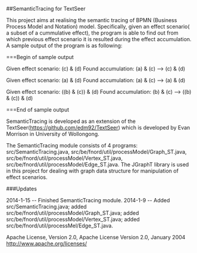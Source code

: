 ##SemanticTracing for TextSeer

This project aims at realising the semantic tracing of BPMN (Business Process Model and Notation) model. Specifically, given an effect scenario( a subset of a cummulative effect), the program is able to find out from which previous effect scenario it is resulted during the effect accumulation. A sample output of the program is as following:


===Begin of sample output

Given effect scenario: (c) & (d) 
Found accumulation: (a) & (c) --> (c) & (d)

Given effect scenario: (a) & (d) 
Found accumulation: (a) & (c) --> (a) & (d)

Given effect scenario: ((b) & (c)) & (d) 
Found accumulation: (b) & (c) --> ((b) & (c)) & (d)

===End of sample output


SemanticTracing is developed as an extension of the TextSeer(https://github.com/edm92/TextSeer) which is developed by Evan Morrison in University of Wollongong.

The SemanticTracing module consists of 4 programs:
            src/SemanticTracing.java, 
            src/be/fnord/util/processModel/Graph_ST.java, 
            src/be/fnord/util/processModel/Vertex_ST.java, 
            src/be/fnord/util/processModel/Edge_ST.java. 
The JGraphT library is used in this project for dealing with graph data structure for manipulation of effect scenarios.

###Updates

2014-1-15 -- Finished SemanticTracing module. 
2014-1-9  -- Added src/SemanticTracing.java; 
             added src/be/fnord/util/processModel/Graph_ST.java; 
             added src/be/fnord/util/processModel/Vertex_ST.java; 
             added src/be/fnord/util/processMel/Edge_ST.java. 

Apache License, Version 2.0, Apache License Version 2.0, January 2004 http://www.apache.org/licenses/
